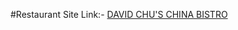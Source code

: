 #Restaurant Site Link:-
<a href="https://sagar-aute.github.io/Restaurant-site-coursera/index.html" target="_blank" title="DAVID CHU'S CHINA BISTRO">DAVID CHU'S CHINA BISTRO</a>
